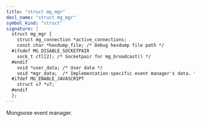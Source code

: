 ```yaml
---
title: "struct mg_mgr"
decl_name: "struct mg_mgr"
symbol_kind: "struct"
signature: |
  struct mg_mgr {
    struct mg_connection *active_connections;
    const char *hexdump_file; /* Debug hexdump file path */
  #ifndef MG_DISABLE_SOCKETPAIR
    sock_t ctl[2]; /* Socketpair for mg_broadcast() */
  #endif
    void *user_data; /* User data */
    void *mgr_data;  /* Implementation-specific event manager's data. */
  #ifdef MG_ENABLE_JAVASCRIPT
    struct v7 *v7;
  #endif
  };
---
```


Mongoose event manager. 

